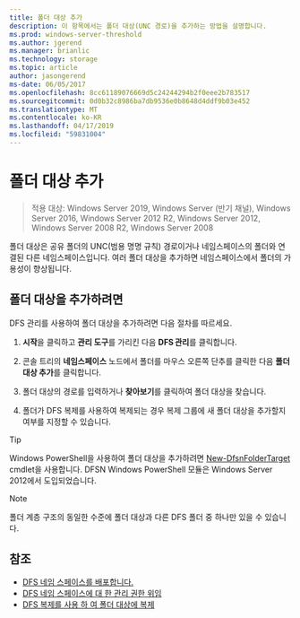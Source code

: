 ```yaml
---
title: 폴더 대상 추가
description: 이 항목에서는 폴더 대상(UNC 경로)을 추가하는 방법을 설명합니다.
ms.prod: windows-server-threshold
ms.author: jgerend
ms.manager: brianlic
ms.technology: storage
ms.topic: article
author: jasongerend
ms-date: 06/05/2017
ms.openlocfilehash: 8cc61189076669d5c24244294b2f0eee2b783517
ms.sourcegitcommit: 0d0b32c8986ba7db9536e0b8648d4ddf9b03e452
ms.translationtype: MT
ms.contentlocale: ko-KR
ms.lasthandoff: 04/17/2019
ms.locfileid: "59831004"
---
```

# <a name="add-folder-targets"></a>폴더 대상 추가

> 적용 대상: Windows Server 2019, Windows Server (반기 채널), Windows Server 2016, Windows Server 2012 R2, Windows Server 2012, Windows Server 2008 R2, Windows Server 2008

폴더 대상은 공유 폴더의 UNC(범용 명명 규칙) 경로이거나 네임스페이스의 폴더와 연결된 다른 네임스페이스입니다. 여러 폴더 대상을 추가하면 네임스페이스에서 폴더의 가용성이 향상됩니다.

## <a name="to-add-a-folder-target"></a>폴더 대상을 추가하려면

DFS 관리를 사용하여 폴더 대상을 추가하려면 다음 절차를 따르세요.

1.  **시작**을 클릭하고 **관리 도구**를 가리킨 다음 **DFS 관리**를 클릭합니다.

2.  콘솔 트리의 **네임스페이스** 노드에서 폴더를 마우스 오른쪽 단추를 클릭한 다음 **폴더 대상 추가**를 클릭합니다.

3.  폴더 대상의 경로를 입력하거나 **찾아보기**를 클릭하여 폴더 대상을 찾습니다.

4.  폴더가 DFS 복제를 사용하여 복제되는 경우 복제 그룹에 새 폴더 대상을 추가할지 여부를 지정할 수 있습니다.

> [!TIP]
> Windows PowerShell을 사용하여 폴더 대상을 추가하려면 [New-DfsnFolderTarget](https://docs.microsoft.com/powershell/module/dfsn/new-dfsnfoldertarget) cmdlet을 사용합니다. DFSN Windows PowerShell 모듈은 Windows Server 2012에서 도입되었습니다.

> [!NOTE]
> 폴더 계층 구조의 동일한 수준에 폴더 대상과 다른 DFS 폴더 중 하나만 있을 수 있습니다.

## <a name="see-also"></a>참조

-   [DFS 네임 스페이스를 배포합니다.](deploying-dfs-namespaces.md)
-   [DFS 네임 스페이스에 대 한 관리 권한 위임](delegate-management-permissions-for-dfs-namespaces.md)
-   [DFS 복제를 사용 하 여 폴더 대상에 복제](replicate-folder-targets-using-dfs-replication.md)